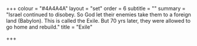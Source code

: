 +++
colour = "#4A4A4A"
layout = "set"
order = 6
subtitle = ""
summary = "Israel continued to disobey. So God let their enemies take them to a foreign land (Babylon). This is called the Exile. But 70 yrs later, they were allowed to go home and rebuild."
title = "Exile"

+++
